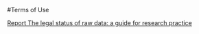 #Terms of Use

[Report The legal status of raw data: a guide for research practice](https://www.surf.nl/en/knowledge-base/2009/report-the-legal-status-of-raw-data-a-guide-for-research-practice.html)

